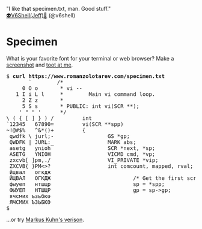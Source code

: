 "I like that specimen.txt, man. Good stuff."<br>
[&#x1F47D;V6Shell(Jeff)&#x1F421;](https://twitter.com/v6shell/status/997128363859902464 "17 May 2018")
(@v6shell)

# Specimen

What is your favorite font for your terminal or web browser? Make
a [screenshot](/bin/screenshot) and [toot at
me](https://bsd.network/@romanzolotarev).

<pre>
$ <b>curl https://www.romanzolotarev.com/specimen.txt</b>
       `        /*
     0 O o       * vi --
   1 I i L l     *        Main vi command loop.
     2 Z z       *
     5 S s       * PUBLIC: int vi(SCR **);
    ' " " '      */
\ ( { [ ] } ) /         int
`12345   67890=         vi(SCR **spp)
~!@#$%   ^&*()+         {
 qwdfk \ jurl;-                 GS *gp;
 QWDFK | JURL:_                 MARK abs;
 asetg   ynioh                  SCR *next, *sp;
 ASETG   YNIOH                  VICMD cmd, *vp;
 zxcvb[ ]pm,./                  VI_PRIVATE *vip;
 ZXCVB{ }PM<>?                  int comcount, mapped, rval;
 &#1081;&#1094;&#1074;&#1072;&#1083;   &#1086;&#1075;&#1082;&#1076;&#1078;
 &#1049;&#1062;&#1042;&#1040;&#1051;   &#1054;&#1043;&#1050;&#1044;&#1046;                          /* Get the first screen. */
 &#1092;&#1099;&#1091;&#1077;&#1087;   &#1085;&#1090;&#1096;&#1097;&#1088;                          sp = *spp;
 &#1060;&#1067;&#1059;&#1045;&#1055;   &#1053;&#1058;&#1064;&#1065;&#1056;                          gp = sp->gp;
 &#1103;&#1095;&#1089;&#1084;&#1080;&#1093; &#1098;&#1079;&#1100;&#1073;&#1102;&#1101;
 &#1071;&#1063;&#1057;&#1052;&#1048;&#1061; &#1066;&#1047;&#1068;&#1041;&#1070;&#1069
$
</pre>

...or try [Markus Kuhn's verison](specimen-utf8.txt).
